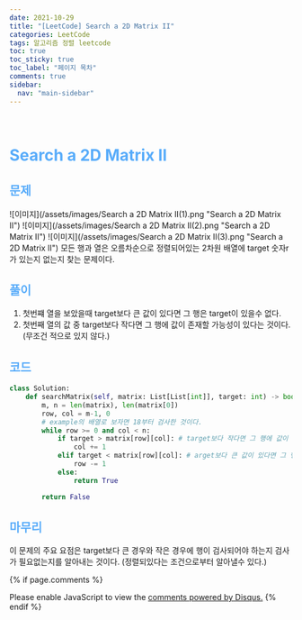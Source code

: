 ```yaml
---
date: 2021-10-29
title: "[LeetCode] Search a 2D Matrix II"
categories: LeetCode
tags: 알고리즘 정렬 leetcode
toc: true
toc_sticky: true
toc_label: "페이지 목차"
comments: true
sidebar:
  nav: "main-sidebar"
---
```


<br/>

# <span style="color:#58ACFA">Search a 2D Matrix II</span>

## <span style="color:#58ACFA">문제</span>

![이미지](/assets/images/Search a 2D Matrix II(1).png "Search a 2D Matrix II")
![이미지](/assets/images/Search a 2D Matrix II(2).png "Search a 2D Matrix II")
![이미지](/assets/images/Search a 2D Matrix II(3).png "Search a 2D Matrix II")
모든 행과 열은 오름차순으로 정렬되어있는 2차원 배열에 target 숫자r가 있는지 없는지 찾는 문제이다.

## <span style="color:#58ACFA">풀이</span>

1. 첫번쨰 열을 보았을때 target보다 큰 값이 있다면 그 행은 target이 있을수 없다.
2. 첫번째 열의 값 중 target보다 작다면 그 행에 값이 존재할 가능성이 있다는 것이다. (무조건 적으로 있지 않다.)

## <span style="color:#58ACFA">코드</span>

```python
class Solution:
    def searchMatrix(self, matrix: List[List[int]], target: int) -> bool:
        m, n = len(matrix), len(matrix[0])
        row, col = m-1, 0
        # example의 배열로 보자면 18부터 검사한 것이다.
        while row >= 0 and col < n:
            if target > matrix[row][col]: # target보다 작다면 그 행에 값이 존재할 가능성이 있다
                col += 1
            elif target < matrix[row][col]: # arget보다 큰 값이 있다면 그 행은 target이 있을수 없다
                row -= 1
            else:
                return True

        return False
```

## <span style="color:#58ACFA">마무리</span>

이 문제의 주요 요점은 target보다 큰 경우와 작은 경우에 행이 검사되어야 하는지 검사가 필요없는지를 알아내는 것이다. (정렬되있다는 조건으로부터 알아낼수 있다.)

{% if page.comments %}

<div id="disqus_thread"></div>
<script>
    /**
    *  RECOMMENDED CONFIGURATION VARIABLES: EDIT AND UNCOMMENT THE SECTION BELOW TO INSERT DYNAMIC VALUES FROM YOUR PLATFORM OR CMS.
    *  LEARN WHY DEFINING THESE VARIABLES IS IMPORTANT: https://disqus.com/admin/universalcode/#configuration-variables    */
    var disqus_config = function () {
        this.page.url = "{{ page.url | absolute_url }};";  // Replace PAGE_URL with your page's canonical URL variable
        this.page.identifier = "{{ page.id }}";; // Replace PAGE_IDENTIFIER with your page's unique identifier variable
    };
    (function() { // DON'T EDIT BELOW THIS LINE
        var d = document, s = d.createElement('script');
        s.src = 'https://lecocococo-blog.disqus.com/embed.js';
        s.setAttribute('data-timestamp', +new Date());
        (d.head || d.body).appendChild(s);
    })();

</script>
<noscript>Please enable JavaScript to view the <a href="https://disqus.com/?ref_noscript">comments powered by Disqus.</a></noscript>
{% endif %}
